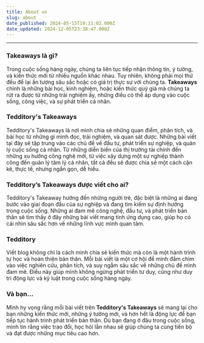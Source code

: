 ```yaml
---
title: About us
slug: about
date_published: 2024-05-15T19:11:02.000Z
date_updated: 2024-12-05T23:38:47.000Z
---
```


---

### Takeaways là gì?

Trong cuộc sống hàng ngày, chúng ta liên tục tiếp nhận thông tin, ý tưởng, và kiến thức mới từ nhiều nguồn khác nhau. Tuy nhiên, không phải mọi thứ đều để lại ấn tượng sâu sắc hoặc có giá trị thực sự với chúng ta. **Takeaways** chính là những bài học, kinh nghiệm, hoặc kiến thức quý giá mà chúng ta rút ra được từ những trải nghiệm ấy, những điều có thể áp dụng vào cuộc sống, công việc, và sự phát triển cá nhân.

### Tedditory's Takeaways

Tedditory's Takeaways là nơi mình chia sẻ những quan điểm, phân tích, và bài học từ những gì mình đọc, trải nghiệm, và quan sát được. Những bài viết tại đây sẽ tập trung vào các chủ đề về đầu tư, phát triển sự nghiệp, và quản lý cuộc sống cá nhân. Từ những diễn biến của thị trường tài chính đến những xu hướng công nghệ mới, từ việc xây dựng một sự nghiệp thành công đến quản lý tâm lý cá nhân, tất cả đều sẽ được chia sẻ một cách cặn kẽ, thực tế, nhưng ngắn gọn, dễ hiểu.

### Tedditory’s Takeaways được viết cho ai?

Tedditory's Takeaway hướng đến những người trẻ, đặc biệt là những ai đang bước vào giai đoạn đầu của sự nghiệp và đang tìm kiếm sự định hướng trong cuộc sống. Những ai đam mê công nghệ, đầu tư, và phát triển bản thân sẽ tìm thấy ở đây những bài viết mang tính ứng dụng cao, giúp họ có cái nhìn sâu sắc hơn về những lĩnh vực mình quan tâm.

### Tedditory

Viết blog không chỉ là cách mình chia sẻ kiến thức mà còn là một hành trình tự học và hoàn thiện bản thân. Mỗi bài viết là một cơ hội để mình đắm chìm vào việc nghiên cứu, phân tích, và suy ngẫm sâu sắc về những chủ đề mình đam mê. Điều này giúp mình không ngừng phát triển tư duy, cũng như duy trì động lực và kỷ luật trong cuộc sống hàng ngày.

### Và bạn...

Mình hy vọng rằng mỗi bài viết trên **Tedditory's Takeaways** sẽ mang lại cho bạn những kiến thức mới, những ý tưởng mới, và hơn hết là động lực để bạn tiếp tục hành trình phát triển bản thân. Dù bạn đang ở đâu trong cuộc sống, mình tin rằng việc trao đổi, học hỏi lẫn nhau sẽ giúp chúng ta cùng tiến bộ và đạt được những mục tiêu cao hơn.
